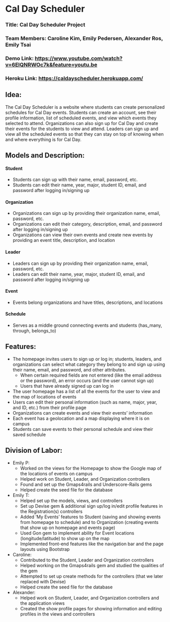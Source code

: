 # Cal Day Scheduler

### Title: Cal Day Scheduler Project
### Team Members: Caroline Kim, Emily Pedersen, Alexander Ros, Emily Tsai
### Demo Link: https://www.youtube.com/watch?v=6ElQNRWOc7k&feature=youtu.be 
### Heroku Link: https://caldayscheduler.herokuapp.com/


## Idea:
The Cal Day Scheduler is a website where students can create personalized schedules for Cal Day events. Students can create an account, see their profile information, list of scheduled events, and view which events they selected to attend. Organizations can also sign up for Cal Day and create their events for the students to view and attend. Leaders can sign up and view all the scheduled events so that they can stay on top of knowing when and where everything is for Cal Day.

## Models and Description:
#### Student
* Students can sign up with their name, email, password, etc.
* Students can edit their name, year, major, student ID, email, and password after logging in/signing up

#### Organization
* Organizations can sign up by providing their organization name, email, password, etc.
* Organizations can edit their category, description, email, and password after logging in/signing up
* Organizations can view their own events and create new events by providing an event title, description, and location

#### Leader
* Leaders can sign up by providing their organization name, email, password, etc.
* Leaders can edit their name, year, major, student ID, email, and password after logging in/signing up

#### Event
* Events belong organizations and have titles, descriptions, and locations

#### Schedule
* Serves as a middle ground connecting events and students (has_many, through, belongs_to)

## Features:
* The homepage invites users to sign up or log in; students, leaders, and organizations can select what category they belong to and sign up using their name, email, and password, and other attributes.
    * When certain required fields are not entered (like the email address or the password), an error occurs (and the user cannot sign up)
    * Users that have already signed up can log in
* The user homepage has a list of all the events for the user to view and the map of locations of events
* Users can edit their personal information (such as name, major, year, and ID, etc.) from their profile page
* Organizations can create events and view their events’ information
* Each event has a geolocation and a map displaying where it is on campus
* Students can save events to their personal schedule and view their saved schedule

## Division of Labor:
* Emily P:
    * Worked on the views for the Homepage to show the Google map of the locations of events on campus
    * Helped work on Student, Leader, and Organization controllers
    * Found and set up the Gmaps4rails and Underscore-Rails gems
    * Helped create the seed file for the database
* Emily T:
    * Helped set up the models, views, and controllers
    * Set up Devise gem & additional sign up/log in/edit profile features in the Registration(s) controllers
    * Added ‘My Events’ features to Student (saving and showing events from homepage to schedule) and to Organization (creating events that show up on homepage and events page)
    * Used Gon gem to implement ability for Event locations (longitude/latitude) to show up on the map
    * Implemented front-end features like the navigation bar and the page layouts using Bootstrap
* Caroline:
    * Contributed to the Student, Leader and Organization controllers
    * Helped working on the Gmaps4rails gem and studied the qualities of the gem
    * Attempted to set up create methods for the controllers (that we later replaced with Devise)
    * Helped create the seed file for the database
* Alexander:
    * Helped work on Student, Leader, and Organization controllers and the application views
    * Created the show profile pages for showing information and editing profiles in the views and controllers
